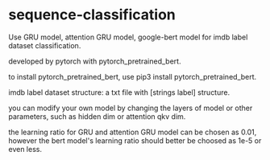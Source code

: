 # sequence-classification
Use GRU model, attention GRU model, google-bert model for imdb label dataset classification.

developed by pytorch with pytorch_pretrained_bert.

to install pytorch_pretrained_bert, use pip3 install pytorch_pretrained_bert.

imdb label dataset structure: a txt file with [strings label] structure.

you can modify your own model by changing the layers of model or other parameters, such as hidden dim or attention qkv dim.

the learning ratio for GRU and attention GRU model can be chosen as 0.01, however the bert model's learning ratio should better be choosed as 1e-5 or even less.
